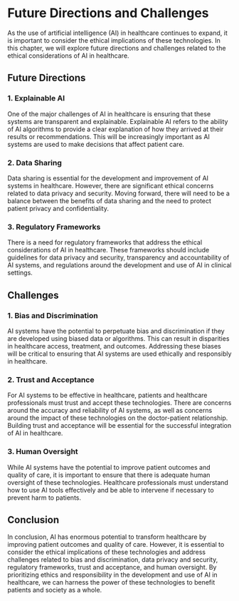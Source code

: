 Future Directions and Challenges
====================================================================

As the use of artificial intelligence (AI) in healthcare continues to expand, it is important to consider the ethical implications of these technologies. In this chapter, we will explore future directions and challenges related to the ethical considerations of AI in healthcare.

Future Directions
-----------------

### 1. Explainable AI

One of the major challenges of AI in healthcare is ensuring that these systems are transparent and explainable. Explainable AI refers to the ability of AI algorithms to provide a clear explanation of how they arrived at their results or recommendations. This will be increasingly important as AI systems are used to make decisions that affect patient care.

### 2. Data Sharing

Data sharing is essential for the development and improvement of AI systems in healthcare. However, there are significant ethical concerns related to data privacy and security. Moving forward, there will need to be a balance between the benefits of data sharing and the need to protect patient privacy and confidentiality.

### 3. Regulatory Frameworks

There is a need for regulatory frameworks that address the ethical considerations of AI in healthcare. These frameworks should include guidelines for data privacy and security, transparency and accountability of AI systems, and regulations around the development and use of AI in clinical settings.

Challenges
----------

### 1. Bias and Discrimination

AI systems have the potential to perpetuate bias and discrimination if they are developed using biased data or algorithms. This can result in disparities in healthcare access, treatment, and outcomes. Addressing these biases will be critical to ensuring that AI systems are used ethically and responsibly in healthcare.

### 2. Trust and Acceptance

For AI systems to be effective in healthcare, patients and healthcare professionals must trust and accept these technologies. There are concerns around the accuracy and reliability of AI systems, as well as concerns around the impact of these technologies on the doctor-patient relationship. Building trust and acceptance will be essential for the successful integration of AI in healthcare.

### 3. Human Oversight

While AI systems have the potential to improve patient outcomes and quality of care, it is important to ensure that there is adequate human oversight of these technologies. Healthcare professionals must understand how to use AI tools effectively and be able to intervene if necessary to prevent harm to patients.

Conclusion
----------

In conclusion, AI has enormous potential to transform healthcare by improving patient outcomes and quality of care. However, it is essential to consider the ethical implications of these technologies and address challenges related to bias and discrimination, data privacy and security, regulatory frameworks, trust and acceptance, and human oversight. By prioritizing ethics and responsibility in the development and use of AI in healthcare, we can harness the power of these technologies to benefit patients and society as a whole.
